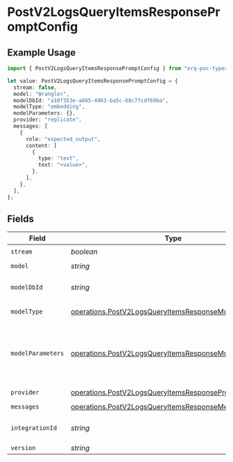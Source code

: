 # PostV2LogsQueryItemsResponsePromptConfig

## Example Usage

```typescript
import { PostV2LogsQueryItemsResponsePromptConfig } from "orq-poc-typescript-multi-env-version/models/operations";

let value: PostV2LogsQueryItemsResponsePromptConfig = {
  stream: false,
  model: "Wrangler",
  modelDbId: "a10f353e-a885-4963-ba5c-68c7fcdf69ba",
  modelType: "embedding",
  modelParameters: {},
  provider: "replicate",
  messages: [
    {
      role: "expected_output",
      content: [
        {
          type: "text",
          text: "<value>",
        },
      ],
    },
  ],
};
```

## Fields

| Field                                                                                                                            | Type                                                                                                                             | Required                                                                                                                         | Description                                                                                                                      |
| -------------------------------------------------------------------------------------------------------------------------------- | -------------------------------------------------------------------------------------------------------------------------------- | -------------------------------------------------------------------------------------------------------------------------------- | -------------------------------------------------------------------------------------------------------------------------------- |
| `stream`                                                                                                                         | *boolean*                                                                                                                        | :heavy_check_mark:                                                                                                               | N/A                                                                                                                              |
| `model`                                                                                                                          | *string*                                                                                                                         | :heavy_check_mark:                                                                                                               | N/A                                                                                                                              |
| `modelDbId`                                                                                                                      | *string*                                                                                                                         | :heavy_check_mark:                                                                                                               | The id of the resource                                                                                                           |
| `modelType`                                                                                                                      | [operations.PostV2LogsQueryItemsResponseModelType](../../models/operations/postv2logsqueryitemsresponsemodeltype.md)             | :heavy_check_mark:                                                                                                               | The type of the model                                                                                                            |
| `modelParameters`                                                                                                                | [operations.PostV2LogsQueryItemsResponseModelParameters](../../models/operations/postv2logsqueryitemsresponsemodelparameters.md) | :heavy_check_mark:                                                                                                               | Model Parameters: Not all parameters apply to every model                                                                        |
| `provider`                                                                                                                       | [operations.PostV2LogsQueryItemsResponseProvider](../../models/operations/postv2logsqueryitemsresponseprovider.md)               | :heavy_check_mark:                                                                                                               | N/A                                                                                                                              |
| `messages`                                                                                                                       | [operations.PostV2LogsQueryItemsResponseMessages](../../models/operations/postv2logsqueryitemsresponsemessages.md)[]             | :heavy_check_mark:                                                                                                               | N/A                                                                                                                              |
| `integrationId`                                                                                                                  | *string*                                                                                                                         | :heavy_minus_sign:                                                                                                               | The id of the resource                                                                                                           |
| `version`                                                                                                                        | *string*                                                                                                                         | :heavy_minus_sign:                                                                                                               | N/A                                                                                                                              |